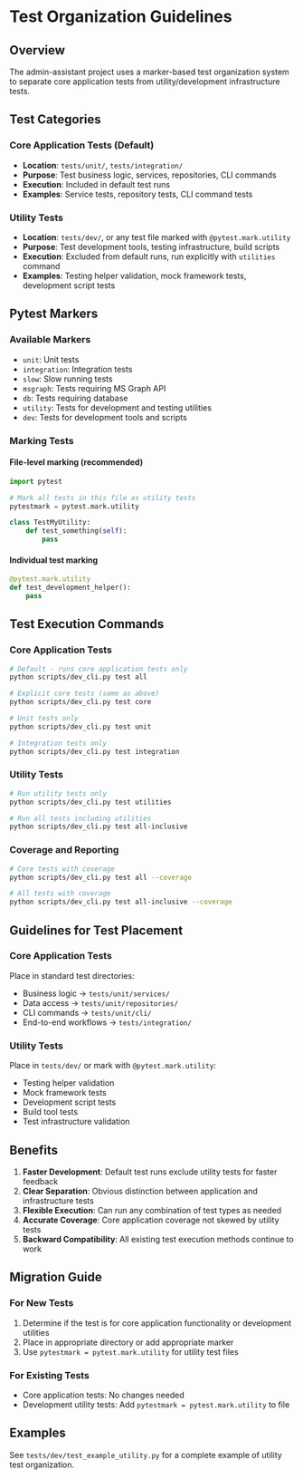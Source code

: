 # Test Organization Guidelines

## Overview

The admin-assistant project uses a marker-based test organization system to separate core application tests from utility/development infrastructure tests.

## Test Categories

### Core Application Tests (Default)
- **Location**: `tests/unit/`, `tests/integration/`
- **Purpose**: Test business logic, services, repositories, CLI commands
- **Execution**: Included in default test runs
- **Examples**: Service tests, repository tests, CLI command tests

### Utility Tests
- **Location**: `tests/dev/`, or any test file marked with `@pytest.mark.utility`
- **Purpose**: Test development tools, testing infrastructure, build scripts
- **Execution**: Excluded from default runs, run explicitly with `utilities` command
- **Examples**: Testing helper validation, mock framework tests, development script tests

## Pytest Markers

### Available Markers
- `unit`: Unit tests
- `integration`: Integration tests  
- `slow`: Slow running tests
- `msgraph`: Tests requiring MS Graph API
- `db`: Tests requiring database
- `utility`: Tests for development and testing utilities
- `dev`: Tests for development tools and scripts

### Marking Tests

#### File-level marking (recommended)
```python
import pytest

# Mark all tests in this file as utility tests
pytestmark = pytest.mark.utility

class TestMyUtility:
    def test_something(self):
        pass
```

#### Individual test marking
```python
@pytest.mark.utility
def test_development_helper():
    pass
```

## Test Execution Commands

### Core Application Tests
```bash
# Default - runs core application tests only
python scripts/dev_cli.py test all

# Explicit core tests (same as above)
python scripts/dev_cli.py test core

# Unit tests only
python scripts/dev_cli.py test unit

# Integration tests only  
python scripts/dev_cli.py test integration
```

### Utility Tests
```bash
# Run utility tests only
python scripts/dev_cli.py test utilities

# Run all tests including utilities
python scripts/dev_cli.py test all-inclusive
```

### Coverage and Reporting
```bash
# Core tests with coverage
python scripts/dev_cli.py test all --coverage

# All tests with coverage
python scripts/dev_cli.py test all-inclusive --coverage
```

## Guidelines for Test Placement

### Core Application Tests
Place in standard test directories:
- Business logic → `tests/unit/services/`
- Data access → `tests/unit/repositories/`
- CLI commands → `tests/unit/cli/`
- End-to-end workflows → `tests/integration/`

### Utility Tests
Place in `tests/dev/` or mark with `@pytest.mark.utility`:
- Testing helper validation
- Mock framework tests
- Development script tests
- Build tool tests
- Test infrastructure validation

## Benefits

1. **Faster Development**: Default test runs exclude utility tests for faster feedback
2. **Clear Separation**: Obvious distinction between application and infrastructure tests
3. **Flexible Execution**: Can run any combination of test types as needed
4. **Accurate Coverage**: Core application coverage not skewed by utility tests
5. **Backward Compatibility**: All existing test execution methods continue to work

## Migration Guide

### For New Tests
1. Determine if the test is for core application functionality or development utilities
2. Place in appropriate directory or add appropriate marker
3. Use `pytestmark = pytest.mark.utility` for utility test files

### For Existing Tests
- Core application tests: No changes needed
- Development utility tests: Add `pytestmark = pytest.mark.utility` to file

## Examples

See `tests/dev/test_example_utility.py` for a complete example of utility test organization.
